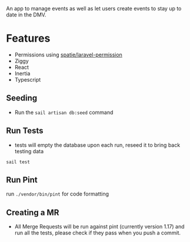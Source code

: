 
An app to manage events as well as let users create events to stay up to date in the DMV.

# Features 
- Permissions using [spatie/laravel-permission](https://github.com/spatie/laravel-permission)
- Ziggy
- React
- Inertia
- Typescript


## Seeding
- Run the `sail artisan db:seed` command

## Run Tests
- tests will empty the database upon each run, reseed it to bring back testing data
```shell
sail test
```

## Run Pint
run `./vendor/bin/pint` for code formatting 

## Creating a MR
- All Merge Requests will be run against pint (currently version 1.17) and run all the tests, please check if they pass when you push a commit.
